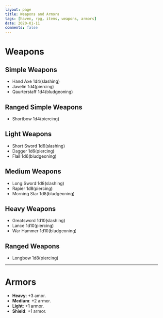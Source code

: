 ```yaml
---
layout: page
title: Weapons and Armora
tags: [haven, rpg, items, weapons, armors]
date: 2020-01-11
comments: false
---
```


# Weapons

## Simple Weapons
- Hand Axe 1d4(slashing)
- Javelin 1d4(piercing)
- Qaurterstaff 1d4(bludgeoning)

## Ranged Simple Weapons
- Shortbow 1d4(piercing)

## Light Weapons
- Short Sword 1d6(slashing)
- Dagger 1d6(piercing)
- Flail 1d6(bludgeoning)
## Medium Weapons
- Long Sword 1d8(slashing)
- Rapier 1d8(piercing)
- Morning Star 1d8(bludgeoning)
## Heavy Weapons
- Greatsword 1d10(slashing)
- Lance 1d10(piercing)
- War Hammer 1d10(bludgeoning)

## Ranged Weapons
- Longbow 1d8(piercing)

---

# Armors

- __Heavy__: +3 amor.
- __Medium__: +2 armor.
- __Light__: +1 armor.
- __Shield__: +1 armor.